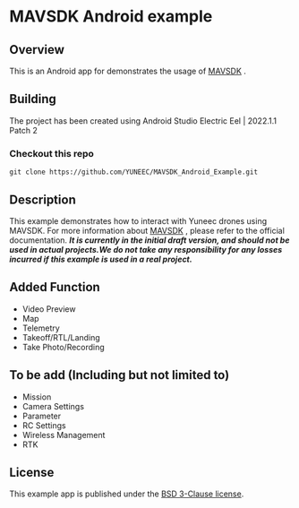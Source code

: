 # MAVSDK Android example

## Overview

This is an Android app for demonstrates the usage of [MAVSDK](https://github.com/mavlink/MAVSDK) .

## Building

The project has been created using Android Studio Electric Eel | 2022.1.1 Patch 2

### Checkout this repo

```
git clone https://github.com/YUNEEC/MAVSDK_Android_Example.git
```

## Description

This example demonstrates how to interact with Yuneec drones using MAVSDK.
For more information about [MAVSDK](https://github.com/mavlink/MAVSDK) , please refer to the official documentation. 
***It is currently in the initial draft version, and should not be used in actual projects.We do not take any responsibility for any losses incurred if this example is used in a real project.***

## Added Function

- Video Preview
- Map
- Telemetry
- Takeoff/RTL/Landing
- Take Photo/Recording

## To be add (Including but not limited to)

- Mission
- Camera Settings
- Parameter
- RC Settings
- Wireless Management
- RTK

## License

This example app is published under the [BSD 3-Clause license](LICENSE).

